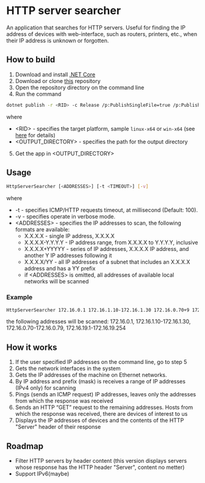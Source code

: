 # HTTP server searcher
An application that searches for HTTP servers. Useful for finding the IP address of devices with web-interface, such as routers, printers, etc., when their IP address is unknown or forgotten.

## How to build
 1. Download and install [.NET Core]
 2. Download or clone [this](https://github.com/Viwon/HttpServerSearcher) repository
 3. Open the repository directory on the command line
 4. Run the command

```sh
dotnet publish -r <RID> -c Release /p:PublishSingleFile=true /p:PublishTrimmed=true -o <OUTPUT_DIRECTORY>
```
where 
* \<RID\> - specifies the target platform, sample ```linux-x64``` or ```win-x64``` (see [here](https://docs.microsoft.com/dotnet/core/rid-catalog) for details)
* \<OUTPUT_DIRECTORY\> - specifies the path for the output directory

 5. Get the app in \<OUTPUT_DIRECTORY\>

## Usage
```sh
HttpServerSearcher [<ADDRESSES>] [-t <TIMEOUT>] [-v]
```
where
* -t - specifies ICMP/HTTP requests timeout, at millisecond (Default: 100).
* -v - specifies operate in verbose mode.
* \<ADDRESSES\> - specifies the IP addresses to scan, the following formats are available:
  - X.X.X.X - single IP address, X.X.X.X
  - X.X.X.X-Y.Y.Y.Y - IP address range, from X.X.X.X to Y.Y.Y.Y, inclusive
  - X.X.X.X+YYYYY - series of IP addresses, X.X.X.X IP address, and another Y IP addresses following it
  - X.X.X.X/YY - all IP addresses of a subnet that includes an X.X.X.X address and has a YY prefix
  - if \<ADDRESSES\> is omitted, all addresses of available local networks will be scanned 

### Example
```sh
HttpServerSearcher 172.16.0.1 172.16.1.10-172.16.1.30 172.16.0.70+9 172.16.19.0/24
```
the following addresses will be scanned: 172.16.0.1, 172.16.1.10-172.16.1.30, 172.16.0.70-172.16.0.79, 172.16.19.1-172.16.19.254

## How it works
 1. If the user specified IP addresses on the command line, go to step 5
 2. Gets the network interfaces in the system
 3. Gets the IP addresses of the machine on Ethernet networks.
 4. By IP address and prefix (mask) is receives a range of IP addresses (IPv4 only) for scanning
 5. Pings (sends an ICMP request) IP addresses, leaves only the addresses from which the response was received
 6. Sends an HTTP “GET” request to the remaining addresses. Hosts from which the response was received, there are devices of interest to us
 7. Displays the IP addresses of devices and the contents of the HTTP "Server" header of their response

## Roadmap
* Filter HTTP servers by header content (this version displays servers whose response has the HTTP header "Server", content no metter)
* Support IPv6(maybe)

[.NET Core]: https://dotnet.microsoft.com/download
